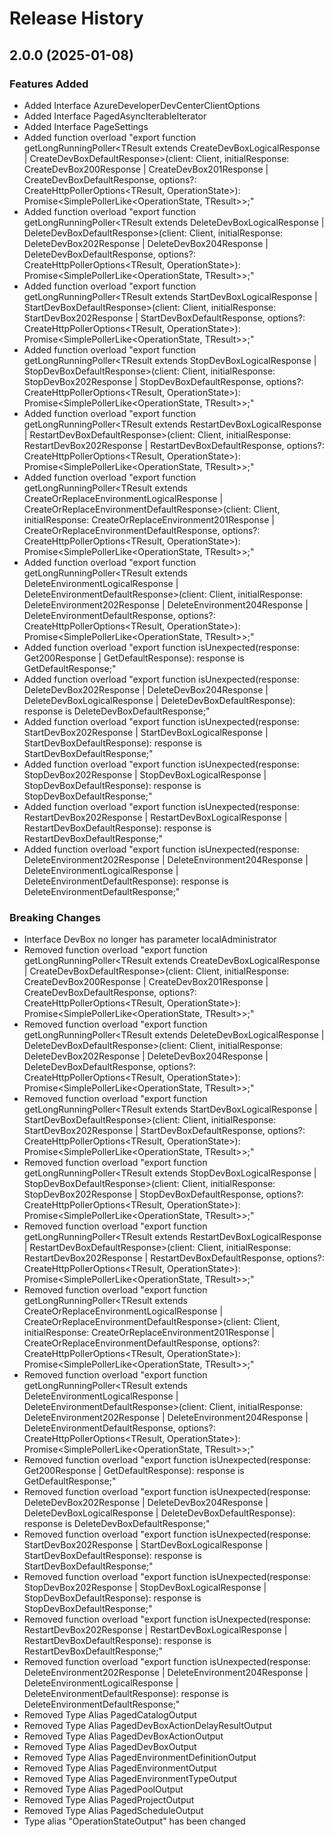 # Release History
    
## 2.0.0 (2025-01-08)
    
### Features Added

  - Added Interface AzureDeveloperDevCenterClientOptions
  - Added Interface PagedAsyncIterableIterator
  - Added Interface PageSettings
  - Added function overload "export function getLongRunningPoller<TResult extends CreateDevBoxLogicalResponse | CreateDevBoxDefaultResponse>(client: Client, initialResponse: CreateDevBox200Response | CreateDevBox201Response | CreateDevBoxDefaultResponse, options?: CreateHttpPollerOptions<TResult, OperationState<TResult>>): Promise<SimplePollerLike<OperationState<TResult>, TResult>>;"
  - Added function overload "export function getLongRunningPoller<TResult extends DeleteDevBoxLogicalResponse | DeleteDevBoxDefaultResponse>(client: Client, initialResponse: DeleteDevBox202Response | DeleteDevBox204Response | DeleteDevBoxDefaultResponse, options?: CreateHttpPollerOptions<TResult, OperationState<TResult>>): Promise<SimplePollerLike<OperationState<TResult>, TResult>>;"
  - Added function overload "export function getLongRunningPoller<TResult extends StartDevBoxLogicalResponse | StartDevBoxDefaultResponse>(client: Client, initialResponse: StartDevBox202Response | StartDevBoxDefaultResponse, options?: CreateHttpPollerOptions<TResult, OperationState<TResult>>): Promise<SimplePollerLike<OperationState<TResult>, TResult>>;"
  - Added function overload "export function getLongRunningPoller<TResult extends StopDevBoxLogicalResponse | StopDevBoxDefaultResponse>(client: Client, initialResponse: StopDevBox202Response | StopDevBoxDefaultResponse, options?: CreateHttpPollerOptions<TResult, OperationState<TResult>>): Promise<SimplePollerLike<OperationState<TResult>, TResult>>;"
  - Added function overload "export function getLongRunningPoller<TResult extends RestartDevBoxLogicalResponse | RestartDevBoxDefaultResponse>(client: Client, initialResponse: RestartDevBox202Response | RestartDevBoxDefaultResponse, options?: CreateHttpPollerOptions<TResult, OperationState<TResult>>): Promise<SimplePollerLike<OperationState<TResult>, TResult>>;"
  - Added function overload "export function getLongRunningPoller<TResult extends CreateOrReplaceEnvironmentLogicalResponse | CreateOrReplaceEnvironmentDefaultResponse>(client: Client, initialResponse: CreateOrReplaceEnvironment201Response | CreateOrReplaceEnvironmentDefaultResponse, options?: CreateHttpPollerOptions<TResult, OperationState<TResult>>): Promise<SimplePollerLike<OperationState<TResult>, TResult>>;"
  - Added function overload "export function getLongRunningPoller<TResult extends DeleteEnvironmentLogicalResponse | DeleteEnvironmentDefaultResponse>(client: Client, initialResponse: DeleteEnvironment202Response | DeleteEnvironment204Response | DeleteEnvironmentDefaultResponse, options?: CreateHttpPollerOptions<TResult, OperationState<TResult>>): Promise<SimplePollerLike<OperationState<TResult>, TResult>>;"
  - Added function overload "export function isUnexpected(response: Get200Response | GetDefaultResponse): response is GetDefaultResponse;"
  - Added function overload "export function isUnexpected(response: DeleteDevBox202Response | DeleteDevBox204Response | DeleteDevBoxLogicalResponse | DeleteDevBoxDefaultResponse): response is DeleteDevBoxDefaultResponse;"
  - Added function overload "export function isUnexpected(response: StartDevBox202Response | StartDevBoxLogicalResponse | StartDevBoxDefaultResponse): response is StartDevBoxDefaultResponse;"
  - Added function overload "export function isUnexpected(response: StopDevBox202Response | StopDevBoxLogicalResponse | StopDevBoxDefaultResponse): response is StopDevBoxDefaultResponse;"
  - Added function overload "export function isUnexpected(response: RestartDevBox202Response | RestartDevBoxLogicalResponse | RestartDevBoxDefaultResponse): response is RestartDevBoxDefaultResponse;"
  - Added function overload "export function isUnexpected(response: DeleteEnvironment202Response | DeleteEnvironment204Response | DeleteEnvironmentLogicalResponse | DeleteEnvironmentDefaultResponse): response is DeleteEnvironmentDefaultResponse;"

### Breaking Changes

  - Interface DevBox no longer has parameter localAdministrator
  - Removed function overload "export function getLongRunningPoller<TResult extends CreateDevBoxLogicalResponse | CreateDevBoxDefaultResponse>(client: Client, initialResponse: CreateDevBox200Response | CreateDevBox201Response | CreateDevBoxDefaultResponse, options?: CreateHttpPollerOptions<TResult, OperationState<TResult>>): Promise<SimplePollerLike<OperationState<TResult>, TResult>>;"
  - Removed function overload "export function getLongRunningPoller<TResult extends DeleteDevBoxLogicalResponse | DeleteDevBoxDefaultResponse>(client: Client, initialResponse: DeleteDevBox202Response | DeleteDevBox204Response | DeleteDevBoxDefaultResponse, options?: CreateHttpPollerOptions<TResult, OperationState<TResult>>): Promise<SimplePollerLike<OperationState<TResult>, TResult>>;"
  - Removed function overload "export function getLongRunningPoller<TResult extends StartDevBoxLogicalResponse | StartDevBoxDefaultResponse>(client: Client, initialResponse: StartDevBox202Response | StartDevBoxDefaultResponse, options?: CreateHttpPollerOptions<TResult, OperationState<TResult>>): Promise<SimplePollerLike<OperationState<TResult>, TResult>>;"
  - Removed function overload "export function getLongRunningPoller<TResult extends StopDevBoxLogicalResponse | StopDevBoxDefaultResponse>(client: Client, initialResponse: StopDevBox202Response | StopDevBoxDefaultResponse, options?: CreateHttpPollerOptions<TResult, OperationState<TResult>>): Promise<SimplePollerLike<OperationState<TResult>, TResult>>;"
  - Removed function overload "export function getLongRunningPoller<TResult extends RestartDevBoxLogicalResponse | RestartDevBoxDefaultResponse>(client: Client, initialResponse: RestartDevBox202Response | RestartDevBoxDefaultResponse, options?: CreateHttpPollerOptions<TResult, OperationState<TResult>>): Promise<SimplePollerLike<OperationState<TResult>, TResult>>;"
  - Removed function overload "export function getLongRunningPoller<TResult extends CreateOrReplaceEnvironmentLogicalResponse | CreateOrReplaceEnvironmentDefaultResponse>(client: Client, initialResponse: CreateOrReplaceEnvironment201Response | CreateOrReplaceEnvironmentDefaultResponse, options?: CreateHttpPollerOptions<TResult, OperationState<TResult>>): Promise<SimplePollerLike<OperationState<TResult>, TResult>>;"
  - Removed function overload "export function getLongRunningPoller<TResult extends DeleteEnvironmentLogicalResponse | DeleteEnvironmentDefaultResponse>(client: Client, initialResponse: DeleteEnvironment202Response | DeleteEnvironment204Response | DeleteEnvironmentDefaultResponse, options?: CreateHttpPollerOptions<TResult, OperationState<TResult>>): Promise<SimplePollerLike<OperationState<TResult>, TResult>>;"
  - Removed function overload "export function isUnexpected(response: Get200Response | GetDefaultResponse): response is GetDefaultResponse;"
  - Removed function overload "export function isUnexpected(response: DeleteDevBox202Response | DeleteDevBox204Response | DeleteDevBoxLogicalResponse | DeleteDevBoxDefaultResponse): response is DeleteDevBoxDefaultResponse;"
  - Removed function overload "export function isUnexpected(response: StartDevBox202Response | StartDevBoxLogicalResponse | StartDevBoxDefaultResponse): response is StartDevBoxDefaultResponse;"
  - Removed function overload "export function isUnexpected(response: StopDevBox202Response | StopDevBoxLogicalResponse | StopDevBoxDefaultResponse): response is StopDevBoxDefaultResponse;"
  - Removed function overload "export function isUnexpected(response: RestartDevBox202Response | RestartDevBoxLogicalResponse | RestartDevBoxDefaultResponse): response is RestartDevBoxDefaultResponse;"
  - Removed function overload "export function isUnexpected(response: DeleteEnvironment202Response | DeleteEnvironment204Response | DeleteEnvironmentLogicalResponse | DeleteEnvironmentDefaultResponse): response is DeleteEnvironmentDefaultResponse;"
  - Removed Type Alias PagedCatalogOutput
  - Removed Type Alias PagedDevBoxActionDelayResultOutput
  - Removed Type Alias PagedDevBoxActionOutput
  - Removed Type Alias PagedDevBoxOutput
  - Removed Type Alias PagedEnvironmentDefinitionOutput
  - Removed Type Alias PagedEnvironmentOutput
  - Removed Type Alias PagedEnvironmentTypeOutput
  - Removed Type Alias PagedPoolOutput
  - Removed Type Alias PagedProjectOutput
  - Removed Type Alias PagedScheduleOutput
  - Type alias "OperationStateOutput" has been changed
    
